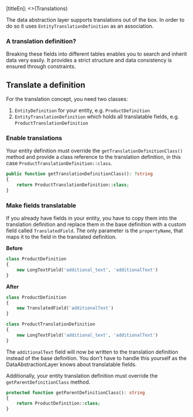 [titleEn]: <>(Translations)

The data abstraction layer supports translations out of the box. In order to do so it uses `EntityTranslationDefinition` as an association.

### A translation definition?

Breaking these fields into different tables enables you to search and inherit data very easily. It provides a strict structure and data consistency is ensured through constraints.

## Translate a definition

For the translation concept, you need two classes:

1. `EntityDefinition` for your entity, e.g. `ProductDefinition`
2. `EntityTranslationDefinition` which holds all translatable fields, e.g.
`ProductTranslationDefinition`

### Enable translations

Your entity definition must override the `getTranslationDefinitionClass()` method and provide a class reference to the translation definition, in this case `ProductTranslationDefinition::class`.

```php
public function getTranslationDefinitionClass(): ?string
{
    return ProductTranslationDefinition::class;
}
```

### Make fields translatable

If you already have fields in your entity, you have to copy them into the translation definition and replace them in the base definition with a custom field called `TranslatedField`. The only parameter is the `propertyName`, that maps it to the field in the translated definition.

**Before**

```php
class ProductDefinition
{
    new LongTextField('additional_text', 'additionalText')
}
```

**After**

```php
class ProductDefinition
{
    new TranslatedField('additionalText')
}

class ProductTranslationDefinition
{
    new LongTextField('additional_text', 'additionalText')
}
```

The `additionalText` field will now be written to the translation definition instead of the base definition. You don't have to handle this yourself as the DataAbstractionLayer knows about translatable fields.

Additionally, your entity translation definition must override the `getParentDefinitionClass` method.

```php
protected function getParentDefinitionClass(): string
{
    return ProductDefinition::class;
}
```


